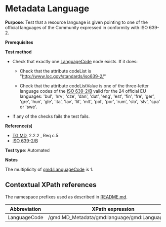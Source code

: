 # Metadata Language

**Purpose**: Test that a resource language is given pointing to one of the official languages of the Community expressed in conformity with ISO 639-2.

**Prerequisites**

**Test method**

* Check that exactly one [LanguageCode](#langcode) node exists. If it does:

    * Check that the attribute codeList is "http://www.loc.gov/standards/iso639-2/"

    * Check that the attribute codeListValue is one of the three-letter language codes of the [ISO 639-2/B](./README.md#ref_ISO_639_2) valid for the 24 official EU languages: 'bul', 'hrv', 'cze', 'dan', 'dut', 'eng', 'est', 'fin', 'fre', 'ger', 'gre', 'hun', 'gle', 'ita', 'lav', 'lit', 'mlt', 'pol', 'por', 'rum', 'slo', 'slv', 'spa' or 'swe'.
    
* If any of the checks fails the test fails.

**Reference(s)**	 

* [TG MD](./README.md#ref_TG_MD), 2.2.2 , Req c.5
* [ISO 639-2/B](./README.md#ref_ISO_639_2)

**Test type**: Automated

**Notes**

The multiplicity of [gmd:LanguageCode](#langcode) is 1.

## Contextual XPath references

The namespace prefixes used as described in [README.md](./README.md#namespaces).

Abbreviation                                   |  XPath expression
-----------------------------------------------| -------------------------------------------------------------------------
<a name="langcode"></a> LanguageCode  | /gmd:MD_Metadata/gmd:language/gmd:LanguageCode
